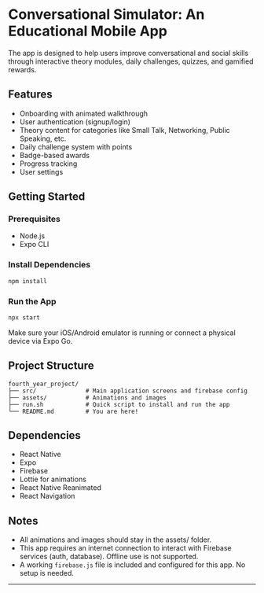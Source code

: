 # Conversational Simulator: An Educational Mobile App
The app is designed to help users improve conversational and social skills through interactive theory modules, daily challenges, quizzes, and gamified rewards.

## Features

- Onboarding with animated walkthrough
- User authentication (signup/login)
- Theory content for categories like Small Talk, Networking, Public Speaking, etc.
- Daily challenge system with points
- Badge-based awards
- Progress tracking
- User settings

## Getting Started

### Prerequisites

- Node.js
- Expo CLI

### Install Dependencies

```bash
npm install
```

### Run the App

```bash
npx start
```

Make sure your iOS/Android emulator is running or connect a physical device via Expo Go.

## Project Structure

```
fourth_year_project/
├── src/              # Main application screens and firebase config
├── assets/           # Animations and images
├── run.sh            # Quick script to install and run the app
└── README.md         # You are here!
```

## Dependencies

- React Native
- Expo
- Firebase
- Lottie for animations
- React Native Reanimated
- React Navigation

## Notes

- All animations and images should stay in the assets/ folder.
- This app requires an internet connection to interact with Firebase services (auth, database). Offline use is not supported.
-  A working `firebase.js` file is included and configured for this app. No setup is needed.


---
